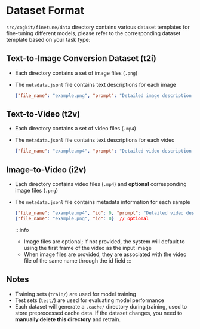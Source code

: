 ---
---

# Dataset Format

<!-- TODO: add link to data dir -->
`src/cogkit/finetune/data` directory contains various dataset templates for fine-tuning different models, please refer to the corresponding dataset template based on your task type:

## Text-to-Image Conversion Dataset (t2i)

- Each directory contains a set of image files (`.png`)
- The `metadata.jsonl` file contains text descriptions for each image

    ```json
    {"file_name": "example.png", "prompt": "Detailed image description text..."}
    ```

## Text-to-Video (t2v)

- Each directory contains a set of video files (`.mp4`)
- The `metadata.jsonl` file contains text descriptions for each video

    ```json
    {"file_name": "example.mp4", "prompt": "Detailed video description text..."}
    ```

## Image-to-Video (i2v)

- Each directory contains video files (`.mp4`) and **optional** corresponding image files (`.png`)
- The `metadata.jsonl` file contains metadata information for each sample

    ```json
    {"file_name": "example.mp4", "id": 0, "prompt": "Detailed video description text..."}
    {"file_name": "example.png", "id": 0}  // optional
    ```

    :::info
  - Image files are optional; if not provided, the system will default to using the first frame of the video as the input image
  - When image files are provided, they are associated with the video file of the same name through the id field
    :::

## Notes

- Training sets (`train/`) are used for model training
- Test sets (`test/`) are used for evaluating model performance
- Each dataset will generate a `.cache/` directory during training, used to store preprocessed cache data. If the dataset changes, you need to **manually delete this directory** and retrain.
